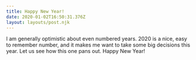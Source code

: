```yaml
---
title: Happy New Year!
date: 2020-01-02T16:50:31.376Z
layout: layouts/post.njk
---
```

I am generally optimistic about even numbered years. 2020 is a nice, easy to remember number, and it makes me want to take some big decisions this year. Let us see how this one pans out. Happy New Year!
